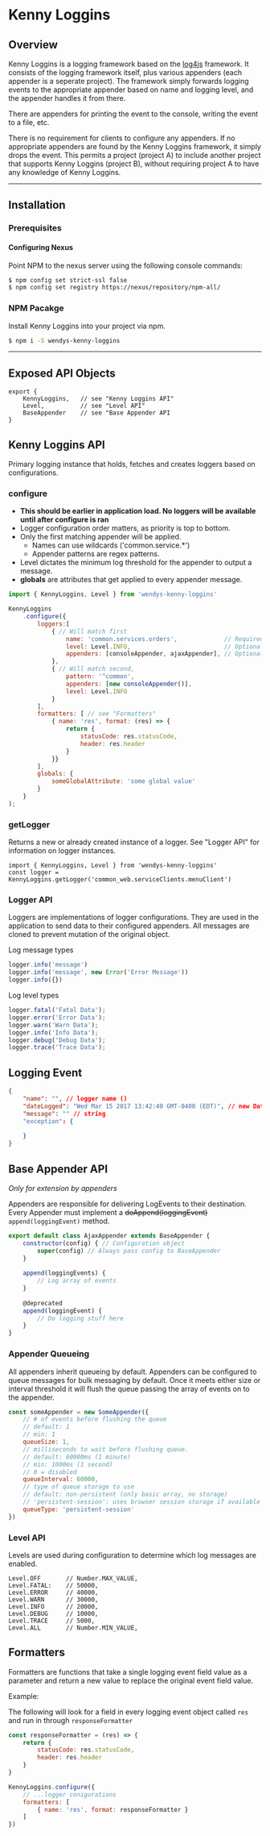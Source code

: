 # Kenny Loggins

## Overview

Kenny Loggins is a logging framework based on the [log4js](https://github.com/stritti/log4js) framework.
It consists of the logging framework itself, plus various appenders (each appender is a seperate project). 
The framework simply forwards logging events to the appropriate appender based on name and logging level, 
and the appender handles it from there. 

There are appenders for printing the event to the console, writing the event to a file, etc.

There is no requirement for clients to configure any appenders. If no appropriate appenders are found by the 
Kenny Loggins framework, it simply drops the event. This permits a project (project A) to include another project
that supports Kenny Loggins (project B), without requiring project A to have any knowledge of Kenny Loggins. 
***


## Installation
### Prerequisites
#### Configuring Nexus
Point NPM to the nexus server using the following console commands:
```bash
$ npm config set strict-ssl false
$ npm config set registry https://nexus/repository/npm-all/
```

### NPM Pacakge
Install Kenny Loggins into your project via npm.
```sh
$ npm i -S wendys-kenny-loggins
```

***

## Exposed API Objects
```
export {
    KennyLoggins,   // see "Kenny Loggins API"
    Level,          // see "Level API"
    BaseAppender    // see "Base Appender API
}
```

## Kenny Loggins API
Primary logging instance that holds, fetches and creates loggers based on configurations.

### configure
- **This should be earlier in application load. No loggers will be available until after configure is ran**
- Logger configuration order matters, as priority is top to bottom.
- Only the first matching appender will be applied. 
    - Names can use wildcards ('common.service.*')
    - Appender patterns are regex patterns.
- Level dictates the minimum log threshold for the appender to output a message.
- **globals** are attributes that get applied to every appender message.

```javascript
import { KennyLoggins, Level } from 'wendys-kenny-loggins'

KennyLoggins
    .configure({
        loggers:[
            { // Will match first
                name: 'common.services.orders',             // Required
                level: Level.INFO,                          // Optional
                appenders: [consoleAppender, ajaxAppender], // Optional
            },
            { // Will match second,
                pattern: '^common',
                appenders: [new consoleAppender()],
                level: Level.INFO
            }
        ],
        formatters: [ // see "Formatters"
            { name: 'res', format: (res) => {
                return {
                    statusCode: res.statusCode,
                    header: res.header
                }
            }}
        ],
        globals: {
            someGlobalAttribute: 'some global value'
        }
    }
);
```

### getLogger
Returns a new or already created instance of a logger. See "Logger API" for information on logger instances.
```
import { KennyLoggins, Level } from 'wendys-kenny-loggins'
const logger = KennyLoggins.getLogger('common_web.serviceClients.menuClient')
```


### Logger API
Loggers are implementations of logger configurations. They are used in the application to send data to their configured
appenders. All messages are cloned to prevent mutation of the original object.

Log message types
```javascript
logger.info('message')
logger.info('message', new Error('Error Message'))
logger.info({})
```

Log level types
```javascript
logger.fatal('Fatal Data');
logger.error('Error Data');
logger.warn('Warn Data');
logger.info('Info Data');
logger.debug('Debug Data');
logger.trace('Trace Data');
```

## Logging Event
```json
{
    "name": "", // logger name ()
    "dateLogged": "Wed Mar 15 2017 13:42:40 GMT-0400 (EDT)", // new Date();
    "message": "" // string
    "exception": {
        
    }
}
```

## Base Appender API
*Only for extension by appenders*

Appenders are responsible for delivering LogEvents to their destination. Every Appender must implement a 
~~doAppend(loggingEvent)~~ ```append(loggingEvent)``` method.

```javascript
export default class AjaxAppender extends BaseAppender {
    constructor(config) { // Configuration object
        super(config) // Always pass config to BaseAppender
    }
    
    append(loggingEvents) {
        // Log array of events
    }
    
    @deprecated
    append(loggingEvent) {
        // Do logging stuff here
    }
}
```

### Appender Queueing
All appenders inherit queueing by default. Appenders can be configured to queue messages for bulk messaging by 
default. Once it meets either size or interval threshold it will flush the queue passing the array of events on to the 
appender.

```javascript
const someAppender = new SomeAppender({
    // # of events before flushing the queue
    // default: 1
    // min: 1
    queueSize: 1,
    // milliseconds to wait before flushing queue.
    // default: 60000ms (1 minute)
    // min: 1000ms (1 second)
    // 0 = disabled
    queueInterval: 60000,
    // type of queue storage to use
    // default: non-persistent (only basic array, no storage)
    // 'persistent-session': uses browser session storage if available (fallback to non-persistant)
    queueType: 'persistent-session'
})
```

### Level API
Levels are used during configuration to determine which log messages are enabled. 
```
Level.OFF       // Number.MAX_VALUE,
Level.FATAL:    // 50000,
Level.ERROR     // 40000,
Level.WARN      // 30000,
Level.INFO      // 20000,
Level.DEBUG     // 10000,
Level.TRACE     // 5000,
Level.ALL       // Number.MIN_VALUE,
```

## Formatters
Formatters are functions that take a single logging event field value as a parameter and return a new value to replace the 
original event field value.

Example:

The following will look for a field in every logging event object called ```res``` and run 
in through ```responseFormatter```
```javascript
const responseFormatter = (res) => {
    return {
        statusCode: res.statusCode,
        header: res.header
    }
}

KennyLoggins.configure({
    // ...logger conigurations
    formatters: [
        { name: 'res', format: responseFormatter }
    ]
})
```
